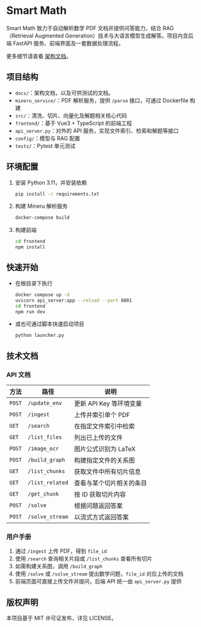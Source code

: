 # Smart Math

Smart Math 致力于自动解析数学 PDF 文档并提供问答能力，结合
RAG（Retrieval Augmented Generation）技术与大语言模型生成解答。项目内含后端
FastAPI 服务、前端界面及一套数据处理流程。

更多细节请查看 [架构文档](docs/architecture.md)。

## 项目结构
- `docs/`：架构文档，以及可供测试的文档。
- `mineru_service/`：PDF 解析服务，提供 `/parse` 接口，可通过 Dockerfile 构建
- `src/`：清洗、切片、向量化及解题相关核心代码
- `frontend/`：基于 Vue3 + TypeScript 的前端工程
- `api_server.py`：对外的 API 服务，实现文件索引、检索和解题等接口
- `config/`：模型与 RAG 配置
- `tests/`：Pytest 单元测试

## 环境配置
1. 安装 Python 3.11，并安装依赖
   ```bash
   pip install -r requirements.txt
   ```
2. 构建 Mineru 解析服务
   ```bash
   docker-compose build
   ```
3. 构建前端
   ```bash
   cd frontend
   npm install
   ```

## 快速开始
- 在根目录下执行
   ```bash
   docker compose up -d
   uvicorn api_server:app --reload --port 8001
   cd frontend
   npm run dev
   ```
- 或也可通过脚本快速启动项目
   ```bash
   python launcher.py
   ```

## 技术文档
### API 文档
| 方法 | 路径 | 说明 |
| --- | --- | --- |
| `POST` | `/update_env` | 更新 API Key 等环境变量 |
| `POST` | `/ingest` | 上传并索引单个 PDF |
| `GET` | `/search` | 在指定文件索引中检索 |
| `GET` | `/list_files` | 列出已上传的文件 |
| `POST` | `/image_ocr` | 图片公式识别为 LaTeX |
| `POST` | `/build_graph` | 构建指定文件的关系图 |
| `GET` | `/list_chunks` | 获取文件中所有切片信息 |
| `GET` | `/list_related` | 查看与某个切片相关的条目 |
| `GET` | `/get_chunk` | 按 ID 获取切片内容 |
| `POST` | `/solve` | 根据问题返回答案 |
| `POST` | `/solve_stream` | 以流式方式返回答案 |

### 用户手册
1. 通过 `/ingest` 上传 PDF，得到 `file_id`
2. 使用 `/search` 查询相关片段或 `/list_chunks` 查看所有切片
3. 如需构建关系图，调用 `/build_graph`
4. 使用 `/solve` 或 `/solve_stream` 提出数学问题，`file_id` 对应上传的文档
5. 前端页面可直接上传文件并提问，后端 API 统一由 `api_server.py` 提供

## 版权声明
本项目基于 MIT 许可证发布，详见 LICENSE。